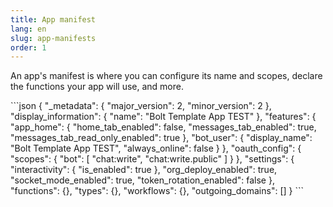 ```yaml
---
title: App manifest
lang: en
slug: app-manifests
order: 1
---
```



<div class="section-content">

An app's manifest is where you can configure its name and scopes, declare the functions your app will use, and more.

</div>

<div>
```json
{
  "_metadata": {
    "major_version": 2,
    "minor_version": 2
  },
  "display_information": {
    "name": "Bolt Template App TEST"
  },
  "features": {
    "app_home": {
      "home_tab_enabled": false,
      "messages_tab_enabled": true,
      "messages_tab_read_only_enabled": true
    },
    "bot_user": {
      "display_name": "Bolt Template App TEST",
      "always_online": false
    }
  },
  "oauth_config": {
    "scopes": {
      "bot": [
        "chat:write",
        "chat:write.public"
      ]
    }
  },
  "settings": {
    "interactivity": {
      "is_enabled": true
    },
    "org_deploy_enabled": true,
    "socket_mode_enabled": true,
    "token_rotation_enabled": false
  },
  "functions": {},
  "types": {},
  "workflows": {},
  "outgoing_domains": []
}
```
</div>
